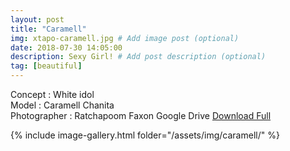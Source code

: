 ```yaml
---
layout: post
title: "Caramell"
img: xtapo-caramell.jpg # Add image post (optional)
date: 2018-07-30 14:05:00
description: Sexy Girl! # Add post description (optional)
tag: [beautiful]
---
```

Concept : White idol  
Model : Caramell Chanita  
Photographer : Ratchapoom Faxon 
Google Drive [Download Full](http://gestyy.com/e0GwCK)         

{% include image-gallery.html folder="/assets/img/caramell/" %}
